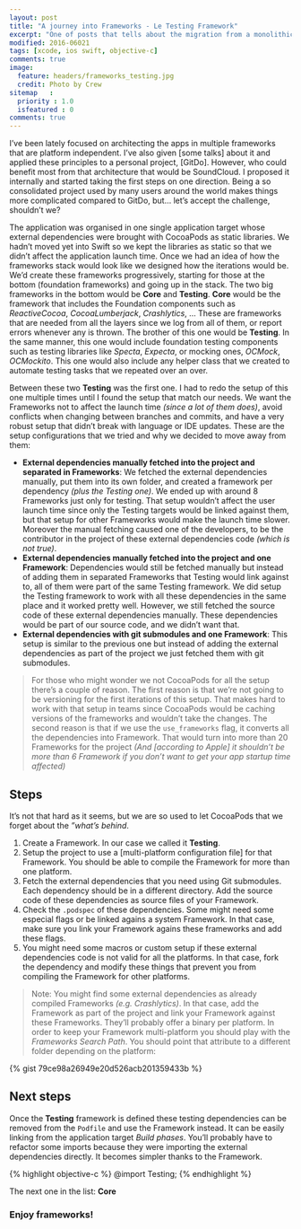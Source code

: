 ```yaml
---
layout: post
title: "A journey into Frameworks - Le Testing Framework"
excerpt: "One of posts that tells about the migration from a monolithic architecture based in single target to have multiple reusable Frameworks."
modified: 2016-06021
tags: [xcode, ios swift, objective-c]
comments: true
image:
  feature: headers/frameworks_testing.jpg
  credit: Photo by Crew
sitemap   :
  priority : 1.0
  isfeatured : 0
comments: true
---
```



I’ve been lately focused on architecting the apps in multiple frameworks that are platform independent. I’ve also given [some talks] about it and applied these principles to a personal project, [GitDo]. However, who could benefit most from that architecture that would be SoundCloud. I proposed it internally and started taking the first steps on one direction. Being a so consolidated project used by many users around the world makes things more complicated compared to GitDo, but… let’s accept the challenge, shouldn’t we?

The application was organised in one single application target whose external dependencies were brought with CocoaPods as static libraries. We hadn’t moved yet into Swift so we kept the libraries as static so that we didn’t affect the application launch time. Once we had an idea of how the frameworks stack would look like we designed how the iterations would be. We’d create these frameworks progressively, starting for those at the bottom (foundation frameworks) and going up in the stack. The two big frameworks in the bottom would be **Core** and **Testing**. **Core** would be the framework that includes the Foundation components such as *ReactiveCocoa*, *CocoaLumberjack*, *Crashlytics*, … These are frameworks that are needed from all the layers since we log from all of them, or report errors whenever any is thrown. The brother of this one would be **Testing**. In the same manner, this one would include foundation testing components such as testing libraries like *Specta*, *Expecta*, or mocking ones, *OCMock*, *OCMockito*. This one would also include any helper class that we created to automate testing tasks that we repeated over an over.

Between these two **Testing** was the first one. I had to redo the setup of this one multiple times until I found the setup that match our needs. We want the Frameworks not to affect the launch time *(since a lot of them does)*,  avoid conflicts when changing between branches and commits, and have a very robust setup that didn’t break with language or IDE updates. These are the setup configurations that we tried and why  we decided to move away from them:

- **External dependencies manually fetched into the project and separated in Frameworks**: We fetched the external dependencies manually, put them into its own folder, and created a framework per dependency *(plus the Testing one)*. We ended up with around 8 Frameworks just only for testing. That setup wouldn’t affect the user launch time since only the Testing targets would be linked against them, but that setup for other Frameworks would make the launch time slower. Moreover the manual fetching caused one of the developers, to be the contributor in the project of these external dependencies code *(which is not true)*.
- **External dependencies manually fetched into the project and one Framework**:  Dependencies would still be fetched manually but instead of adding them in separated Frameworks that Testing would link against to, all of them were part of the same Testing framework. We  did setup the Testing framework to work with all these dependencies in the same place and it worked pretty well. However, we still fetched the source code of these external dependencies manually. These dependencies would be part of our source  code, and we didn’t want that.
-  **External dependencies with git submodules  and one Framework**: This setup is similar to the previous one but instead of adding the external dependencies as part of the project we just fetched them with git submodules.

> For those who might wonder we not CocoaPods for all the  setup there’s a couple of reason. The first reason is that we’re not going to be versioning for the first iterations of this setup. That makes hard to work with that setup in teams since CocoaPods would be caching versions of the frameworks and wouldn’t take the changes. The second reason is that if we use the `use_frameworks` flag, it converts all the dependencies into Framework. That would turn into more than 20 Frameworks for the project *(And [according to Apple] it shouldn’t be more than 6 Framework if you don’t want to get your app startup time affected)*

## Steps
It’s not that hard as it seems, but we are so used to let CocoaPods that we forget about the *”what’s behind*.
1. Create a Framework. In our case we called it **Testing**.
2. Setup the project to use a [multi-platform configuration file] for that Framework. You should be able to compile the Framework for more than one platform.
3. Fetch the external dependencies that you need using Git submodules. Each dependency should be in a different directory. Add the source code of these dependencies as source files of your Framework.
4.  Check the `.podspec` of these dependencies. Some might need some especial flags or be linked agains a system Framework. In that case, make sure you link your Framework agains these frameworks and add these flags.
5. You might need some macros or custom setup if these external dependencies code is not valid for all the platforms. In that case, fork the dependency and modify these things that prevent you from compiling the Framework for other platforms.

> Note: You might find some external dependencies as already compiled Frameworks *(e.g. Crashlytics)*. In that case, add the Framework as part of the project and link your Framework against these Frameworks. They’ll probably offer a binary per platform. In order to keep your Framework multi-platform you should play with the *Frameworks Search Path*. You should point that attribute to a different folder depending on the platform:

{% gist 79ce98a26949e20d526acb201359433b %}

## Next steps
Once the **Testing** framework is defined these testing dependencies can be removed from the `Podfile` and use the Framework instead. It can be easily linking from the application target *Build phases*. You’ll probably have to refactor some imports because they were importing the external dependencies directly.  It becomes simpler thanks to the Framework.

{% highlight objective-c %}
@import Testing;
{% endhighlight %}

The next one in the list: **Core**

### Enjoy frameworks!
